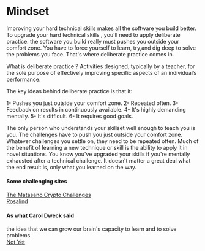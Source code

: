 # Mindset

Improving your hard technical skills makes all the software you build better.
To upgrade your hard technical skills , you'll need to apply deliberate practice.
the software you build really must pushes you outside your comfort zone.
You have to force yourself to learn, try,and dig deep to solve the problems you face.
That's where deliberate practice comes in. 

What is deliberate practice ?
Activities designed, typically by a teacher, for the sole purpose of effectively improving specific aspects of an individual’s performance.

The key ideas behind deliberate practice is that it:

1- Pushes you just outside your comfort zone.
2- Repeated often.
3- Feedback on results in continuously available.
4- It's highly demanding mentally.
5- It's difficult.
6- It requires good goals.

The only person who understands your skillset well enough to teach you is you. 
The challenges have to push you just outside your comfort zone.
Whatever challenges you settle on, they need to be repeated often. 
Much of the benefit of learning a new technique or skill is the ability to apply it in novel situations.
You know you've upgraded your skills if you're mentally exhausted after a technical challenge.
It doesn't matter a great deal what the end result is, only what you learned on the way.


#### Some challenging sites

  [ The Matasano Crypto Challenges ](https://web.archive.org/web/20160620111206/http://cryptopals.com)
  <br>
  [ Rosalind ](https://web.archive.org/web/20160607102654/http://rosalind.info/about)
  
  
#### As what  Carol Dweck said 
the idea that we can grow our brain's capacity to learn and to solve problems <br>
[Not Yet](https://www.ted.com/talks/carol_dweck_the_power_of_believing_that_you_can_improve?language=en)
